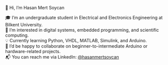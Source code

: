 👋 Hi, I’m Hasan Mert Soycan

🎓 I’m an undergraduate student in Electrical and Electronics Engineering at Bilkent University.  
🔧 I’m interested in digital systems, embedded programming, and scientific computing.  
💡 Currently learning Python, VHDL, MATLAB, Simulink, and Arduino.  
🤝 I’d be happy to collaborate on beginner-to-intermediate Arduino or hardware-related projects.  
📬 You can reach me via LinkedIn: [@hasanmertsoycan](https://www.linkedin.com/in/hasanmertsoycan/)
